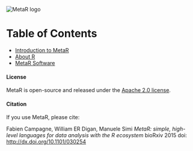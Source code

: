 ![MetaR logo](images/MetaR-logo-4-SMALL-300x111.png)

# Table of Contents 
* [Introduction to MetaR](MetaR/Introduction.md)
* [About R](MetaR/AboutR.md)
* [MetaR Software](MetaR/Software.md)

#### License
MetaR is open-source and released under the [Apache 2.0 license](http://www.apache.org/licenses/LICENSE-2.0).

#### Citation

If you use MetaR, please cite:

Fabien Campagne, William ER Digan, Manuele Simi _MetaR: simple, high-level languages for data analysis with the R ecosystem_ bioRxiv 2015 doi: http://dx.doi.org/10.1101/030254